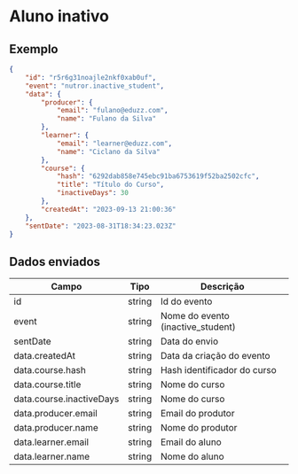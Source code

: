 # Aluno inativo

## Exemplo

```json
{
    "id": "r5r6g31noajle2nkf0xab0uf",
    "event": "nutror.inactive_student",
    "data": {
        "producer": {
            "email": "fulano@eduzz.com",
            "name": "Fulano da Silva"
        },
        "learner": {
            "email": "learner@eduzz.com",
            "name": "Ciclano da Silva"
        },
        "course": {
            "hash": "6292dab858e745ebc91ba6753619f52ba2502cfc",
            "title": "Título do Curso",
            "inactiveDays": 30
        },
        "createdAt": "2023-09-13 21:00:36"
    },
    "sentDate": "2023-08-31T18:34:23.023Z"
}
```

## Dados enviados

| Campo                    | Tipo   | Descrição                           |
|--------------------------|--------|-------------------------------------|
| id                       | string | Id do evento                        |
| event                    | string | Nome do evento (inactive_student)   |
| sentDate                 | string | Data do envio                       |
| data.createdAt           | string | Data da criação do evento           |
| data.course.hash         | string | Hash identificador do curso         |
| data.course.title        | string | Nome do curso                       |
| data.course.inactiveDays | string | Nome do curso                       |
| data.producer.email      | string | Email do produtor                   |
| data.producer.name       | string | Nome do produtor                    |
| data.learner.email       | string | Email do aluno                      |
| data.learner.name        | string | Nome do aluno                       |